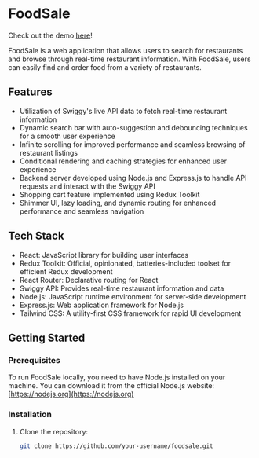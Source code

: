 # FoodSale

Check out the demo [here](https://foodsale.vercel.app/)!

FoodSale is a web application that allows users to search for restaurants and browse through real-time restaurant information. With FoodSale, users can easily find and order food from a variety of restaurants.

## Features

- Utilization of Swiggy's live API data to fetch real-time restaurant information
- Dynamic search bar with auto-suggestion and debouncing techniques for a smooth user experience
- Infinite scrolling for improved performance and seamless browsing of restaurant listings
- Conditional rendering and caching strategies for enhanced user experience
- Backend server developed using Node.js and Express.js to handle API requests and interact with the Swiggy API
- Shopping cart feature implemented using Redux Toolkit
- Shimmer UI, lazy loading, and dynamic routing for enhanced performance and seamless navigation

## Tech Stack

- React: JavaScript library for building user interfaces
- Redux Toolkit: Official, opinionated, batteries-included toolset for efficient Redux development
- React Router: Declarative routing for React
- Swiggy API: Provides real-time restaurant information and data
- Node.js: JavaScript runtime environment for server-side development
- Express.js: Web application framework for Node.js
- Tailwind CSS: A utility-first CSS framework for rapid UI development

## Getting Started

### Prerequisites

To run FoodSale locally, you need to have Node.js installed on your machine. You can download it from the official Node.js website: [https://nodejs.org](https://nodejs.org)

### Installation

1. Clone the repository:

   ```bash
   git clone https://github.com/your-username/foodsale.git
